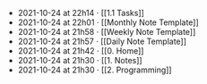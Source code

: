 - 2021-10-24 at 22h14 · [[1.1 Tasks]]
- 2021-10-24 at 22h01 · [[Monthly Note Template]]
- 2021-10-24 at 21h58 · [[Weekly Note Template]]
- 2021-10-24 at 21h57 · [[Daily Note Template]]
- 2021-10-24 at 21h42 · [[0. Home]]
- 2021-10-24 at 21h30 · [[1. Notes]]
- 2021-10-24 at 21h30 · [[2. Programming]]
